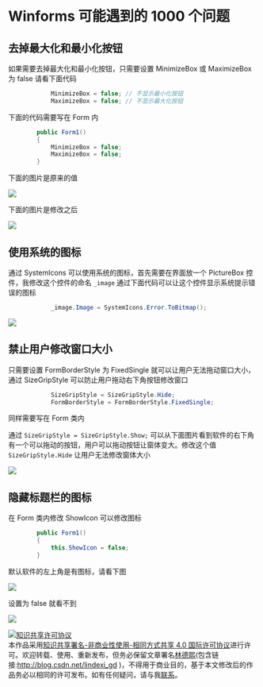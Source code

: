 
# Winforms 可能遇到的 1000 个问题


<!--more-->


<!-- csdn -->
<!-- 标签：C# -->

## 去掉最大化和最小化按钮

如果需要去掉最大化和最小化按钮，只需要设置 MinimizeBox 或 MaximizeBox 为 false 请看下面代码

```csharp
            MinimizeBox = false; // 不显示最小化按钮
            MaximizeBox = false; // 不显示最大化按钮
```

下面的代码需要写在 Form 内

```csharp
        public Form1()
        {
        	MinimizeBox = false;
            MaximizeBox = false;
        }
```

下面的图片是原来的值

<!-- ![](image/Winforms 可能遇到的 1000 个问题/Winforms 可能遇到的 1000 个问题3.png) -->

![](http://image.acmx.xyz/lindexi%2F2018101585516689)

下面的图片是修改之后

<!-- ![](image/Winforms 可能遇到的 1000 个问题/Winforms 可能遇到的 1000 个问题4.png) -->

![](http://image.acmx.xyz/lindexi%2F2018101585313249)

## 使用系统的图标

通过 SystemIcons 可以使用系统的图标，首先需要在界面放一个 PictureBox 控件，我修改这个控件的命名 `_image` 通过下面代码可以让这个控件显示系统提示错误的图标

```csharp
            _image.Image = SystemIcons.Error.ToBitmap();
```

<!-- ![](image/Winforms 可能遇到的 1000 个问题/Winforms 可能遇到的 1000 个问题0.png) -->

![](http://image.acmx.xyz/lindexi%2F2018101584938619)


## 禁止用户修改窗口大小

只需要设置 FormBorderStyle 为 FixedSingle 就可以让用户无法拖动窗口大小，通过 SizeGripStyle 可以防止用户拖动右下角按钮修改窗口

```csharp
            SizeGripStyle = SizeGripStyle.Hide;
            FormBorderStyle = FormBorderStyle.FixedSingle;
```

同样需要写在 Form 类内

通过 `SizeGripStyle = SizeGripStyle.Show;` 可以从下面图片看到软件的右下角有一个可以拖动的按钮，用户可以拖动按钮让窗体变大。修改这个值 `SizeGripStyle.Hide` 让用户无法修改窗体大小 

<!-- ![](image/Winforms 可能遇到的 1000 个问题/Winforms 可能遇到的 1000 个问题1.png) -->

![](http://image.acmx.xyz/lindexi%2F2018101585055784)

## 隐藏标题栏的图标

在 Form 类内修改 ShowIcon 可以修改图标

```csharp
        public Form1()
        {
        	this.ShowIcon = false;
        }
```

<!-- ![](image/Winforms 可能遇到的 1000 个问题/Winforms 可能遇到的 1000 个问题2.png) -->

默认软件的左上角是有图标，请看下图

![](http://image.acmx.xyz/lindexi%2F2018101585313249)

设置为 false 就看不到

<!-- ![](image/Winforms 可能遇到的 1000 个问题/Winforms 可能遇到的 1000 个问题5.png) -->

![](http://image.acmx.xyz/lindexi%2F2018101585516689)





<a rel="license" href="http://creativecommons.org/licenses/by-nc-sa/4.0/"><img alt="知识共享许可协议" style="border-width:0" src="https://licensebuttons.net/l/by-nc-sa/4.0/88x31.png" /></a><br />本作品采用<a rel="license" href="http://creativecommons.org/licenses/by-nc-sa/4.0/">知识共享署名-非商业性使用-相同方式共享 4.0 国际许可协议</a>进行许可。欢迎转载、使用、重新发布，但务必保留文章署名[林德熙](http://blog.csdn.net/lindexi_gd)(包含链接:http://blog.csdn.net/lindexi_gd )，不得用于商业目的，基于本文修改后的作品务必以相同的许可发布。如有任何疑问，请与我[联系](mailto:lindexi_gd@163.com)。